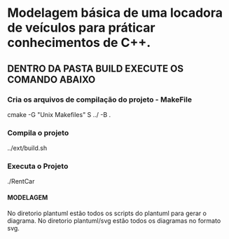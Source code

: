 # Modelagem básica de uma locadora de veículos para práticar conhecimentos de C++.

## DENTRO DA PASTA BUILD EXECUTE OS COMANDO ABAIXO

### Cria os arquivos de compilação do projeto - MakeFile
cmake -G "Unix Makefiles" S ../ -B .

### Compila o projeto
../ext/build.sh

### Executa o Projeto
./RentCar


#### MODELAGEM
No diretorio plantuml estão todos os scripts do plantuml para gerar o diagrama.
No diretorio plantuml/svg estão todos os diagramas no formato svg.
